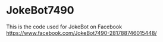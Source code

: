 # JokeBot7490
This is the code used for JokeBot on Facebook
https://www.facebook.com/JokeBot7490-281788746015448/
